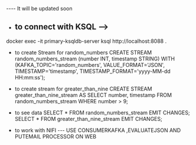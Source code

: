 ---- It will be updated soon

- ## to connect with KSQL --> 

 docker exec -it primary-ksqldb-server ksql http://localhost:8088 .

- to create Stream for random_numbers 
        CREATE STREAM random_numbers_stream (number INT, timestamp STRING) 
     WITH (KAFKA_TOPIC='random_numbers', VALUE_FORMAT='JSON', TIMESTAMP='timestamp', TIMESTAMP_FORMAT='yyyy-MM-dd HH:mm:ss');
 




- to create stream for  greater_than_nine
    CREATE STREAM greater_than_nine_stream AS 
    SELECT number, timestamp 
    FROM random_numbers_stream 
    WHERE number > 9;

- to see data
    SELECT * FROM random_numbers_stream EMIT CHANGES;
    SELECT * FROM greater_than_nine_stream  EMIT CHANGES;

- to work with NIFI --- USE CONSUMERKAFKA ,EVALUATEJSON AND PUTEMAIL PROCESSOR ON WEB 


